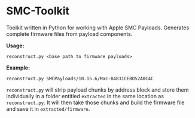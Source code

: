 # SMC-Toolkit
Toolkit written in Python for working with Apple SMC Payloads. Generates complete firmware files from payload components.

__Usage:__
```
reconstruct.py <base path to firmware payloads>
```

__Example:__
```
reconstruct.py SMCPayloads/10.15.6/Mac-B4831CEBD52A0C4C
```

`reconstruct.py` will strip payload chunks by address block and store them individually in a folder entitled `extracted` in the same location as `reconstruct.py`. It will then take those chunks and build the firmware file and save it in `extracted/firmware`.
